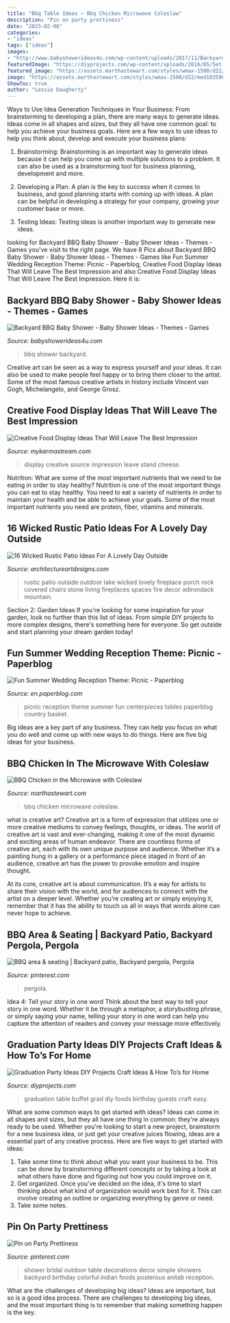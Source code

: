 ```yaml
---
title: "Bbq Table Ideas ~ Bbq Chicken Microwave Coleslaw"
description: "Pin on party prettiness"
date: "2023-02-08"
categories:
- "ideas"
tags: ["ideas"]
images:
- "http://www.babyshowerideas4u.com/wp-content/uploads/2017/11/Backyard-BBQ-Baby-Shower-Grub-Trays.jpg"
featuredImage: "https://diyprojects.com/wp-content/uploads/2016/05/Set-up-a-Buffet-Table-e1462481986530.jpg"
featured_image: "https://assets.marthastewart.com/styles/wmax-1500/d22/med103596_0408_bbq_chk/med103596_0408_bbq_chk_sq.jpg?itok=riF8ByJh"
image: "https://assets.marthastewart.com/styles/wmax-1500/d22/med103596_0408_bbq_chk/med103596_0408_bbq_chk_sq.jpg?itok=riF8ByJh"
ShowToc: true
author: "Lessie Daugherty"
---
```



Ways to Use Idea Generation Techniques in Your Business: From brainstorming to developing a plan, there are many ways to generate ideas.
Ideas come in all shapes and sizes, but they all have one common goal: to help you achieve your business goals. Here are a few ways to use ideas to help you think about, develop and execute your business plans:
1. Brainstorming: Brainstorming is an important way to generate ideas because it can help you come up with multiple solutions to a problem. It can also be used as a brainstorming tool for business planning, development and more.

2. Developing a Plan: A plan is the key to success when it comes to business, and good planning starts with coming up with ideas. A plan can be helpful in developing a strategy for your company, growing your customer base or more.

3. Testing Ideas: Testing ideas is another important way to generate new ideas.

	

		
looking for Backyard BBQ Baby Shower - Baby Shower Ideas - Themes - Games you've visit to the right page. We have 8 Pics about Backyard BBQ Baby Shower - Baby Shower Ideas - Themes - Games like Fun Summer Wedding Reception Theme: Picnic - Paperblog, Creative Food Display Ideas That Will Leave The Best Impression and also Creative Food Display Ideas That Will Leave The Best Impression. Here it is:
		
    
## Backyard BBQ Baby Shower - Baby Shower Ideas - Themes - Games

<img loading=lazy src="http://www.babyshowerideas4u.com/wp-content/uploads/2017/11/Backyard-BBQ-Baby-Shower-Grub-Trays.jpg" onerror="this.onerror=null;this.src='https://tse3.mm.bing.net/th?id=OIP.qgv8p0DxM-p0WIqoyUSkNwHaLF&amp;pid=15.1';" alt="Backyard BBQ Baby Shower - Baby Shower Ideas - Themes - Games">

_Source: babyshowerideas4u.com_

>bbq shower backyard. 

	

Creative art can be seen as a way to express yourself and your ideas. It can also be used to make people feel happy or to bring them closer to the artist. Some of the most famous creative artists in history include Vincent van Gogh, Michelangelo, and George Grosz.

    
## Creative Food Display Ideas That Will Leave The Best Impression

<img loading=lazy src="https://mykarmastream.com/wp-content/uploads/2017/05/food-display-ideas-3.jpg" onerror="this.onerror=null;this.src='https://tse3.mm.bing.net/th?id=OIP.jH6BB6ZuPNlxROrNZXOQJgEsDI&amp;pid=15.1';" alt="Creative Food Display Ideas That Will Leave The Best Impression">

_Source: mykarmastream.com_

>display creative source impression leave stand cheese. 

	

Nutrition: What are some of the most important nutrients that we need to be eating in order to stay healthy?
Nutrition is one of the most important things you can eat to stay healthy. You need to eat a variety of nutrients in order to maintain your health and be able to achieve your goals. Some of the most important nutrients you need are protein, fiber, vitamins and minerals.

    
## 16 Wicked Rustic Patio Ideas For A Lovely Day Outside

<img loading=lazy src="http://www.architectureartdesigns.com/wp-content/uploads/2015/11/16-Wicked-Rustic-Patio-Ideas-For-A-Lovely-Day-Outside-13-630x419.jpg" onerror="this.onerror=null;this.src='https://tse1.mm.bing.net/th?id=OIP.5biUuXPvEY3MGgkPZsxK3wHaE7&amp;pid=15.1';" alt="16 Wicked Rustic Patio Ideas For A Lovely Day Outside">

_Source: architectureartdesigns.com_

>rustic patio outside outdoor lake wicked lovely fireplace porch rock covered chairs stone living fireplaces spaces fire decor adirondack mountain. 

	

Section 2: Garden Ideas
If you're looking for some inspiration for your garden, look no further than this list of ideas. From simple DIY projects to more complex designs, there's something here for everyone. So get outside and start planning your dream garden today!

    
## Fun Summer Wedding Reception Theme: Picnic - Paperblog

<img loading=lazy src="https://m5.paperblog.com/i/50/502128/fun-summer-wedding-reception-theme-picnic-L-2Q93eD.jpeg" onerror="this.onerror=null;this.src='https://tse1.mm.bing.net/th?id=OIP.uKFmw9aOaFAV1uHVcEgmwwHaLH&amp;pid=15.1';" alt="Fun Summer Wedding Reception Theme: Picnic - Paperblog">

_Source: en.paperblog.com_

>picnic reception theme summer fun centerpieces tables paperblog country basket. 

	

Big ideas are a key part of any business. They can help you focus on what you do well and come up with new ways to do things. Here are five big ideas for your business.

    
## BBQ Chicken In The Microwave With Coleslaw

<img loading=lazy src="https://assets.marthastewart.com/styles/wmax-1500/d22/med103596_0408_bbq_chk/med103596_0408_bbq_chk_sq.jpg?itok=riF8ByJh" onerror="this.onerror=null;this.src='https://tse2.mm.bing.net/th?id=OIP.1DqB6uSrFTDYhyxqeRB5ZAHaHa&amp;pid=15.1';" alt="BBQ Chicken in the Microwave with Coleslaw">

_Source: marthastewart.com_

>bbq chicken microwave coleslaw. 

	

what is creative art?
Creative art is a form of expression that utilizes one or more creative mediums to convey feelings, thoughts, or ideas. The world of creative art is vast and ever-changing, making it one of the most dynamic and exciting areas of human endeavor.
There are countless forms of creative art, each with its own unique purpose and audience. Whether it’s a painting hung in a gallery or a performance piece staged in front of an audience, creative art has the power to provoke emotion and inspire thought.

At its core, creative art is about communication. It’s a way for artists to share their vision with the world, and for audiences to connect with the artist on a deeper level. Whether you’re creating art or simply enjoying it, remember that it has the ability to touch us all in ways that words alone can never hope to achieve.

    
## BBQ Area &amp; Seating | Backyard Patio, Backyard Pergola, Pergola

<img loading=lazy src="https://i.pinimg.com/736x/11/00/f3/1100f371eaa397cf3714b9f80b830ad8.jpg" onerror="this.onerror=null;this.src='https://tse1.mm.bing.net/th?id=OIP.I5d2nc60XyM-HKi_-G8AEwHaG7&amp;pid=15.1';" alt="BBQ area &amp; seating | Backyard patio, Backyard pergola, Pergola">

_Source: pinterest.com_

>pergola. 

	

Idea 4: Tell your story in one word
Think about the best way to tell your story in one word. Whether it be through a metaphor, a storybusting phrase, or simply saying your name, telling your story in one word can help you capture the attention of readers and convey your message more effectively.

    
## Graduation Party Ideas DIY Projects Craft Ideas &amp; How To’s For Home

<img loading=lazy src="https://diyprojects.com/wp-content/uploads/2016/05/Set-up-a-Buffet-Table-e1462481986530.jpg" onerror="this.onerror=null;this.src='https://tse4.mm.bing.net/th?id=OIP.6Qzpg--Qwf3-hZ-PZfqRhQHaLI&amp;pid=15.1';" alt="Graduation Party Ideas DIY Projects Craft Ideas &amp; How To’s for Home">

_Source: diyprojects.com_

>graduation table buffet grad diy foods birthday guests craft easy. 

	

What are some common ways to get started with ideas?
Ideas can come in all shapes and sizes, but they all have one thing in common: they're always ready to be used. Whether you're looking to start a new project, brainstorm for a new business idea, or just get your creative juices flowing, ideas are a essential part of any creative process. Here are five ways to get started with ideas: 
1. Take some time to think about what you want your business to be. This can be done by brainstorming different concepts or by taking a look at what others have done and figuring out how you could improve on it. 
2. Get organized. Once you've decided on the idea, it's time to start thinking about what kind of organization would work best for it. This can involve creating an outline or organizing everything by genre or need. 
3. Take some notes.

    
## Pin On Party Prettiness

<img loading=lazy src="https://i.pinimg.com/736x/a7/ae/ab/a7aeabe4e302234e433768640908c275--outdoor-bridal-showers-bridal-shower-tea.jpg" onerror="this.onerror=null;this.src='https://tse1.mm.bing.net/th?id=OIP.aJ5PYpGUfP7FnneME8MYjgHaLE&amp;pid=15.1';" alt="Pin on Party Prettiness">

_Source: pinterest.com_

>shower bridal outdoor table decorations decor simple showers backyard birthday colorful indian foods posterous anitab reception. 

	

What are the challenges of developing big ideas?
Ideas are important, but so is a good idea process. There are challenges to developing big ideas, and the most important thing is to remember that making something happen is the key.

